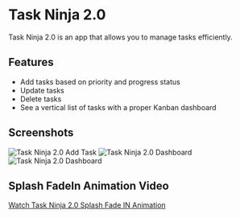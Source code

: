 # Task Ninja 2.0

Task Ninja 2.0 is an app that allows you to manage tasks efficiently.

## Features
- Add tasks based on priority and progress status
- Update tasks
- Delete tasks
- See a vertical list of tasks with a proper Kanban dashboard

## Screenshots
![Task Ninja 2.0 Add Task](images/addtask_light.jpeg)
![Task Ninja 2.0 Dashboard](images/dashboard_light.jpeg)
![Task Ninja 2.0 Dashboard](images/dashboard_dark.jpeg)


## Splash FadeIn Animation Video
[Watch Task Ninja 2.0 Splash Fade IN Animation](images/splash_light.mp4)

